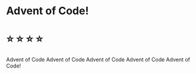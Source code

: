 # Advent of Code!
# :star: :star: :star: :star: 
Advent of Code Advent of Code Advent of Code Advent of Code Advent of Code!
